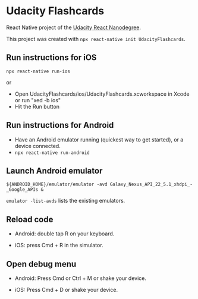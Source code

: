 # Udacity Flashcards

React Native project of the [Udacity React Nanodegree](https://www.udacity.com/course/react-nanodegree--nd019).

This project was created with `npx react-native init UdacityFlashcards`.


## Run instructions for iOS

`npx react-native run-ios`

or
- Open UdacityFlashcards/ios/UdacityFlashcards.xcworkspace in Xcode or run "xed -b ios"
- Hit the Run button


## Run instructions for Android

- Have an Android emulator running (quickest way to get started), or a device connected.
- `npx react-native run-android`


## Launch Android emulator

`${ANDROID_HOME}/emulator/emulator -avd Galaxy_Nexus_API_22_5.1_xhdpi_-_Google_APIs &`

`emulator -list-avds` lists the existing emulators.


## Reload code

- Android: double tap R on your keyboard.

- iOS: press Cmd + R in the simulator.


## Open debug menu

- Android: Press Cmd or Ctrl + M or shake your device.

- iOS: Press Cmd + D or shake your device.

